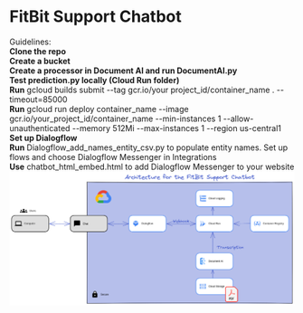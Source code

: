 # FitBit Support Chatbot

Guidelines:  
<b>  Clone the repo</b>  
<b>  Create a bucket</b>  
<b>  Create a processor in Document AI and run DocumentAI.py</b>  
<b>  Test prediction.py locally (Cloud Run folder)</b>  
<b>  Run</b> gcloud builds submit --tag gcr.io/your project_id/container_name . --timeout=85000  
<b>  Run</b> gcloud run deploy container_name --image gcr.io/your_project_id/container_name --min-instances 1 --allow-unauthenticated --memory 512Mi --max-instances 1 --region us-central1  
<b>  Set up Dialogflow</b>   
<b>  Run</b> Dialogflow_add_names_entity_csv.py to populate entity names. Set up flows and choose Dialogflow Messenger in Integrations  
<b>  Use</b> chatbot_html_embed.html to add Dialogflow Messenger to your website  
<img src = "https://github.com/RubensZimbres/fitbit-public/blob/main/fitbit-2023-08-25-1851.png">
